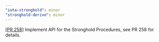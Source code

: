 ```yaml
---
"iota-stronghold": minor
"stronghold-derive": minor
---
```

[[PR 258](https://github.com/iotaledger/stronghold.rs/pull/258)]
Implement API for the Stronghold Procedures, see PR 258 for details.
